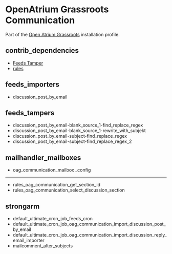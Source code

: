 OpenAtrium Grassroots Communication
===================================
Part of the [Open Atrium Grassroots](http://github.com/leo-graf/oa_grassroots) installation profile.     

contrib_dependencies
--------------------
* [Feeds Tamper](https://www.drupal.org/project/feeds_tamper)
* [rules](https://www.drupal.org/project/rules)

feeds_importers
---------------
* discussion_post_by_email

feeds_tampers
-------------
* discussion_post_by_email-blank_source_1-find_replace_regex
* discussion_post_by_email-blank_source_1-rewrite_with_subjekt
* discussion_post_by_email-subject-find_replace_regex
* discussion_post_by_email-subject-find_replace_regex_2

mailhandler_mailboxes
---------------------
* oag_communication_mailbox
_config
------------
* rules_oag_communication_get_section_id
* rules_oag_communication_select_discussion_section

strongarm
---------
* default_ultimate_cron_job_feeds_cron
* default_ultimate_cron_job_oag_communication_import_discussion_post_by_email
* default_ultimate_cron_job_oag_communication_import_discussion_reply_email_importer
* mailcomment_alter_subjects

